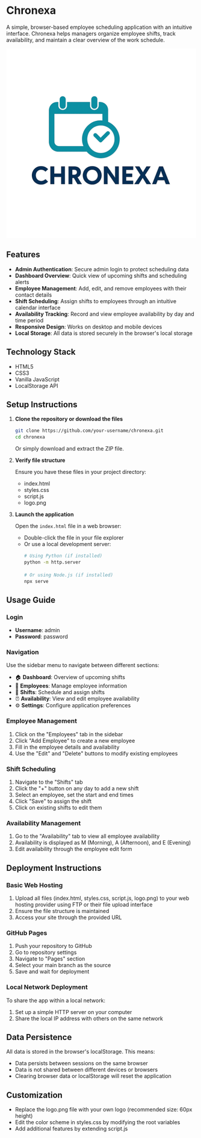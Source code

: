 # Chronexa

A simple, browser-based employee scheduling application with an intuitive interface. Chronexa helps managers organize employee shifts, track availability, and maintain a clear overview of the work schedule.

![Chronexa Logo](logo.png)

## Features

- **Admin Authentication**: Secure admin login to protect scheduling data
- **Dashboard Overview**: Quick view of upcoming shifts and scheduling alerts
- **Employee Management**: Add, edit, and remove employees with their contact details
- **Shift Scheduling**: Assign shifts to employees through an intuitive calendar interface
- **Availability Tracking**: Record and view employee availability by day and time period
- **Responsive Design**: Works on desktop and mobile devices
- **Local Storage**: All data is stored securely in the browser's local storage

## Technology Stack

- HTML5
- CSS3         
- Vanilla JavaScript
- LocalStorage API

## Setup Instructions

1. **Clone the repository or download the files**

   ```bash
   git clone https://github.com/your-username/chronexa.git
   cd chronexa
   ```

   Or simply download and extract the ZIP file.

2. **Verify file structure**

   Ensure you have these files in your project directory:
   - index.html
   - styles.css
   - script.js
   - logo.png

3. **Launch the application**

   Open the `index.html` file in a web browser:
   - Double-click the file in your file explorer
   - Or use a local development server:
     ```bash
     # Using Python (if installed)
     python -m http.server
     
     # Or using Node.js (if installed)
     npx serve
     ```

## Usage Guide

### Login

- **Username**: admin
- **Password**: password

### Navigation

Use the sidebar menu to navigate between different sections:
- 🏠 **Dashboard**: Overview of upcoming shifts
- 👥 **Employees**: Manage employee information
- 📅 **Shifts**: Schedule and assign shifts
- ⏰ **Availability**: View and edit employee availability
- ⚙️ **Settings**: Configure application preferences

### Employee Management

1. Click on the "Employees" tab in the sidebar
2. Click "Add Employee" to create a new employee
3. Fill in the employee details and availability
4. Use the "Edit" and "Delete" buttons to modify existing employees

### Shift Scheduling

1. Navigate to the "Shifts" tab
2. Click the "+" button on any day to add a new shift
3. Select an employee, set the start and end times
4. Click "Save" to assign the shift
5. Click on existing shifts to edit them

### Availability Management

1. Go to the "Availability" tab to view all employee availability
2. Availability is displayed as M (Morning), A (Afternoon), and E (Evening)
3. Edit availability through the employee edit form

## Deployment Instructions

### Basic Web Hosting

1. Upload all files (index.html, styles.css, script.js, logo.png) to your web hosting provider using FTP or their file upload interface
2. Ensure the file structure is maintained
3. Access your site through the provided URL

### GitHub Pages

1. Push your repository to GitHub
2. Go to repository settings
3. Navigate to "Pages" section
4. Select your main branch as the source
5. Save and wait for deployment

### Local Network Deployment

To share the app within a local network:

1. Set up a simple HTTP server on your computer
2. Share the local IP address with others on the same network

## Data Persistence

All data is stored in the browser's localStorage. This means:
- Data persists between sessions on the same browser
- Data is not shared between different devices or browsers
- Clearing browser data or localStorage will reset the application

## Customization

- Replace the logo.png file with your own logo (recommended size: 60px height)
- Edit the color scheme in styles.css by modifying the root variables
- Add additional features by extending script.js


